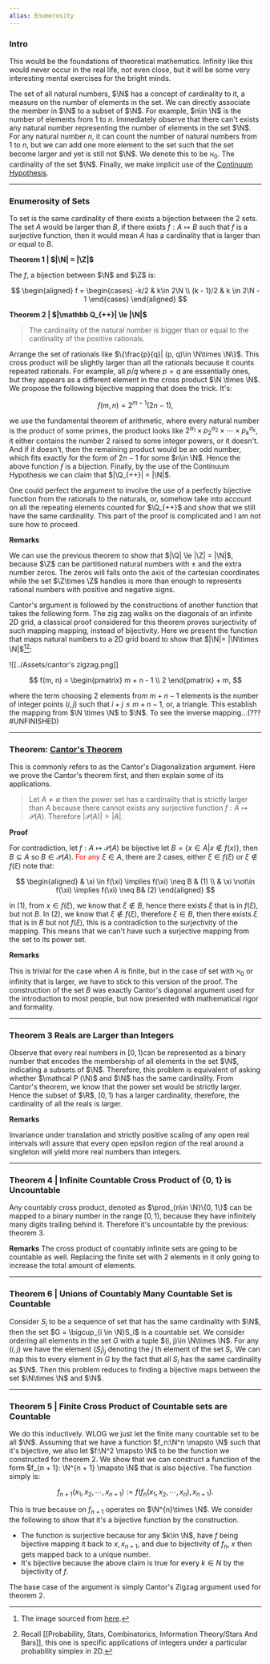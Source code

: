 ```yaml
---
alias: Enumerosity
---
```

### **Intro**

This would be the foundations of theoretical mathematics. Infinity like this would never occur in the real life, not even close, but it will be some very interesting mental exercises for the bright minds. 

The set of all natural numbers, $\N$ has a concept of cardinality to it, a measure on the number of elements in the set. We can directly associate the member in $\N$ to a subset of $\N$. For example, $n\in \N$ is the number of elements from $1$ to $n$.  Immediately observe that there can't exists any natural number representing the number of elements in the set $\N$. For any natural number $n$, it can count the number of natural numbers from $1$ to $n$, but we can add one more element to the set such that the set become larger and yet is still not $\N$. We denote this to be $\aleph_0$. The cardinality of the set $\N$. Finally, we make implicit use of the [Continuum Hypothesis](https://en.wikipedia.org/wiki/Continuum_hypothesis). 

---
### **Enumerosity of Sets**

To set is the same cardinality of there exists a bijection between the 2 sets. The set $A$ would be larger than $B$, if there exists $f: A\mapsto B$ such that $f$ is a surjective function, then it would mean $A$ has a cardinality that is larger than or equal to $B$. 

**Theorem 1 | $|\N| = |\Z|$**

The $f$, a bijection between $\N$ and $\Z$ is: 

$$
\begin{aligned}
    f = 
    \begin{cases}
        -k/2 & k\in 2\N
        \\
        (k - 1)/2 & k \in 2\N - 1
    \end{cases}
\end{aligned}
$$

**Theorem 2 | $|\mathbb Q_{++}| \le |\N|$**

> The cardinality of the natural number is bigger than or equal to the cardinality of the positive rationals. 

Arrange the set of rationals like $\{\frac{p}{q}| (p, q)\in \N\times \N\}$. This cross product will be slightly larger than all the rationals because it counts repeated rationals. For example, all $p/q$ where $p=q$ are essentially ones, but they appears as a different element in the cross product $\N \times \N$. We propose the following bijective mapping that does the trick. It's: 

$$
f(m, n) = 2^{m - 1}(2n - 1), 
$$

we use the fundamental theorem of arithmetic, where every natural number is the product of some primes, the product looks like $2^{\alpha_1}\times p_2^{\alpha_2}\times\cdots\times p_k^{\alpha_k}$, it either contains the number $2$ raised to some integer powers, or it doesn't. And if it doesn't, then the remaining product would be an odd number, which fits exactly for the form of $2n - 1$ for some $n\in \N$. Hence the above function $f$ is a bijection. Finally, by the use of the Continuum Hypothesis we can claim that $|\Q_{++}| = |\N|$. 

One could perfect the argument to involve the use of a perfectly bijective function from the rationals to the naturals, or, somehow take into account on all the repeating elements counted for $\Q_{++}$ and show that we still have the same cardinality. This part of the proof is complicated and I am not sure how to proceed. 



**Remarks**

We can use the previous theorem to show that $|\Q| \le |\Z| = |\N|$, because $\Z$ can be partitioned natural numbers with $\pm$ and the extra number zeros. The zeros will falls onto the axis of the cartesian coordinates while the set $\Z\times \Z$ handles is more than enough to represents rational numbers with positive and negative signs. 

Cantor's argument is followed by the constructions of another function that takes the following form. The zig zag walks on the diagonals of an infinite 2D grid, a classical proof considered for this theorem proves surjectivity of such mapping mapping, instead of bijectivity. Here we present the function that maps natural numbers to a 2D grid board to show that $|\N|= |\N\times \N|$[^1][^2]: 

![[../Assets/cantor's zigzag.png]]

$$
f(m, n) = \begin{pmatrix}
    m + n - 1
    \\
    2
\end{pmatrix} + m, 
$$

where the term choosing 2 elements from $m + n - 1$ elements is the number of integer points $(i, j)$ such that $i + j \le m + n - 1$, or, a triangle. This establish the mapping from $\N \times \N$ to $\N$. To see the inverse mapping...(??? #UNFINISHED) 

---
### **Theorem: [Cantor's Theorem](https://en.wikipedia.org/wiki/Cantor%27s_theorem)**

This is commonly refers to as the Cantor's Diagonalization argument. Here we prove the Cantor's theorem first, and then explain some of its applications. 

> Let $A\neq \emptyset$  then the power set has a cardinality that is strictly larger than $A$ because there cannot exists any surjective function $f: A \mapsto \mathcal P(A)$. Therefore $|\mathcal P(A)| > |A|$. 

**Proof**

For contradiction, let $f: A \mapsto \mathcal P(A)$ be bijective let $B= \{x\in A| x\not\in f(x)\}$, then $B\subseteq A$ so $B \in \mathcal P(A)$. <span style="color:red">For any</span> $\xi\in A$, there are 2 cases, either $\xi\in f(\xi)$ or $\xi\not\in f(\xi)$ note that: 

$$
\begin{aligned}
    & \xi \in f(\xi) \implies f(\xi) \neq B & (1)
    \\
    & \xi \not\in f(\xi) \implies f(\xi) \neq B& (2)
\end{aligned}
$$

in (1), from $x\in f(\xi)$, we know that $\xi\not\in B$, hence there exists $\xi$ that is in $f(\xi)$, but not $B$. In (2), we know that $\xi\not\in f(\xi)$, therefore $\xi \in B$, then there exists $\xi$ that is in $B$ but not $f(\xi)$, this is a contradiction to the surjectivity of the mapping. This means that we can't have such a surjective mapping from the set to its power set. 

**Remarks**

This is trivial for the case when $A$ is finite, but in the case of set with $\aleph_0$ or infinity that is larger, we have to stick to this version of the proof. The construction of the set $B$ was exactly Cantor's diagonal argument used for the introduction to most people, but now presented with mathematical rigor and formality. 


---
### **Theorem 3 Reals are Larger than Integers**

Observe that every real numbers in $[0, 1)$can be represented as a binary number that encodes the membership of all elements in the set $\N$, indicating a subsets of $\N$. Therefore, this problem is equivalent of asking whether $\mathcal P (\N)$ and $\N$ has the same cardinality. From Cantor's theorem, we know that the power set would be strictly larger. Hence the subset of $\R$, $[0, 1)$ has a larger cardinality, therefore, the cardinality of all the reals is larger. 

**Remarks**

Invariance under translation and strictly positive scaling of any open real intervals will assure that every open epsilon region of the real around a singleton will yield more real numbers than integers. 

---
### **Theorem 4 | Infinite Countable Cross Product of $\{0, 1\}$ is Uncountable**

Any countably cross product, denoted as $\prod_{n\in \N}\{0, 1\}$ can be mapped to a binary number in the range $[0, 1)$, because they have infinitely many digits trailing behind it. Therefore it's uncountable by the previous: theorem 3. 

**Remarks**
The cross product of countably infinite sets are going to be countable as well. Replacing the finite set with 2 elements in it only going to increase the total amount of elements. 

---
### **Theorem 6 | Unions of Countably Many Countable Set is Countable**

Consider $S_i$ to be a sequence of set that has the same cardinality with $\N$, then the set $G = \bigcup_{i \in \N}S_i$ is a countable set. We consider ordering all elements in the set $G$ with a tuple $(i, j)\in \N\times \N$. For any $(i, j)$ we have the element $(S_i)_j$ denoting the $j$ th element of the set $S_i$. We can map this to every element in $G$ by the fact that all $S_i$ has the same cardinality as $\N$. Then this problem reduces to finding a bijective maps between the set $\N\times \N$ and $\N$. 


---
### **Theorem 5 | Finite Cross Product of Countable sets are Countable**

We do this inductively. WLOG we just let the finite many countable set to be all $\N$. Assuming that we have a function $f_n:\N^n \mapsto \N$ such that it's bijective, we also let $f:\N^2 \mapsto \N$ to be the function we constructed for theorem 2. We show that we can construct a function of the form $f_{n + 1}: \N^{n + 1} \mapsto \N$ that is also bijective. The function simply is: 

$$
f_{n +1}(x_1, x_2, \cdots, x_{n + 1}) := f(f_n(x_1, x_2, \cdots, x_n), x_{n + 1}).
$$

This is true because on $f_{n + 1}$ operates on $\N^{n}\times \N$. We consider the following to show that it's a bijective function by the construction. 

 
* The function is surjective because for any $k\in \N$, have $f$ being bijective mapping it back to $x, x_{n + 1}$, and due to bijectivity of $f_n$, $x$ then gets mapped back to a unique number. 
* It's bijective because the above claim is true for every $k\in N$ by the bijectivity of $f$. 

The base case of the argument is simply Cantor's Zigzag argument used for theorem 2. 



[^1]: The image sourced from [here](https://nivotko.wordpress.com/2012/12/28/on-bijection-of-nxn-to-n/). 
[^2]: Recall [[Probability, Stats, Combinatorics, Information Theory/Stars And Bars]], this one is specific applications of integers under a particular probability simplex in 2D. 
